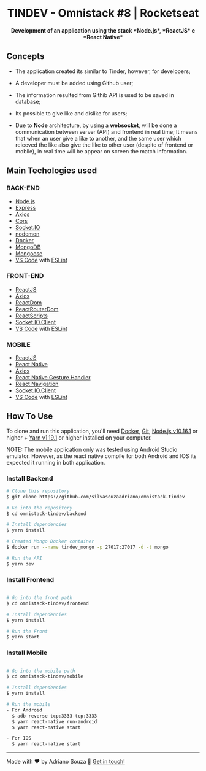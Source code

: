 <h1 align="center">
    TINDEV - Omnistack #8 | Rocketseat
</h1>

<h4 align="center">
 Development of an application using the stack *Node.js*, *ReactJS* e *React Native*
 
## Concepts
 - The application created its similar to Tinder, however, for developers;
 - A developer must be added using Github user;
 - The information resulted from Githib API is used to be saved in database;
 - Its possible to give like and dislike for users;

 - Due to **Node** architecture, by using a **websocket**, will be done a communication between server (API) and frontend in real time; It means that when an user give a like to another, and the same user which reiceved the like also give the like to other user (despite of frontend or mobile), in real time will be appear on screen the match information.
</h4>

## Main Techologies used

### BACK-END
-   [Node.js](https://nodejs.org/en/)
-   [Express](https://expressjs.com/)
-   [Axios](https://github.com/axios/axios)
-   [Cors](https://www.npmjs.com/package/cors)
-   [Socket.IO](https://socket.io/docs/)
-   [nodemon](https://nodemon.io/)
-   [Docker](https://www.docker.com/docker-community)
-   [MongoDB](https://www.mongodb.com/)
-   [Mongoose](https://mongoosejs.com/)
-   [VS Code](https://code.visualstudio.com/) with [ESLint](https://marketplace.visualstudio.com/items?itemName=dbaeumer.vscode-eslint)

### FRONT-END
-   [ReactJS](https://reactjs.org/)
-   [Axios](https://github.com/axios/axios)
-   [ReactDom](https://reactjs.org/docs/react-dom.html)
-   [ReactRouterDom](https://github.com/ReactTraining/react-router/tree/master/packages/react-router-dom)
-   [ReactScripts](https://www.npmjs.com/package/react-scripts)
-   [Socket.IO.Client](https://github.com/socketio/socket.io-client)
-   [VS Code](https://code.visualstudio.com/) with [ESLint](https://marketplace.visualstudio.com/items?itemName=dbaeumer.vscode-eslint)

### MOBILE
-   [ReactJS](https://reactjs.org/)
-   [React Native](https://facebook.github.io/react-native/)
-   [Axios](https://github.com/axios/axios)
-   [React Native Gesture Handler](https://github.com/software-mansion/react-native-gesture-handler)
-   [React Navigation](https://reactnavigation.org/docs/pt-BR/getting-started.html)
-   [Socket.IO.Client](https://github.com/socketio/socket.io-client)
-   [VS Code](https://code.visualstudio.com/) with [ESLint](https://marketplace.visualstudio.com/items?itemName=dbaeumer.vscode-eslint)

## How To Use

To clone and run this application, you'll need [Docker](https://docs.docker.com/),  [Git](https://git-scm.com), [Node.js v10.16.1](https://nodejs.org/en/) or higher + [Yarn v1.19.1](https://yarnpkg.com/lang/en/) or higher installed on your computer. 

NOTE: The mobile application only was tested using Android Studio emulator. However, as the react native compile for both Android and IOS its expected it running in both application.

### Install Backend
```bash
# Clone this repository
$ git clone https://github.com/silvasouzaadriano/omnistack-tindev

# Go into the repository
$ cd omnistack-tindev/backend

# Install dependencies
$ yarn install

# Created Mongo Docker container
$ docker run --name tindev_mongo -p 27017:27017 -d -t mongo

# Run the API
$ yarn dev
```

### Install Frontend
```bash

# Go into the front path
$ cd omnistack-tindev/frontend

# Install dependencies
$ yarn install

# Run the Front
$ yarn start
```

### Install Mobile
```bash

# Go into the mobile path
$ cd omnistack-tindev/mobile

# Install dependencies
$ yarn install

# Run the mobile
- For Android
  $ adb reverse tcp:3333 tcp:3333
  $ yarn react-native run-android
  $ yarn react-native start

- For IOS
  $ yarn react-native start
```

---

Made with ♥ by Adriano Souza :wave: [Get in touch!](https://www.linkedin.com/in/adriano-souza-9b1a1b11)


